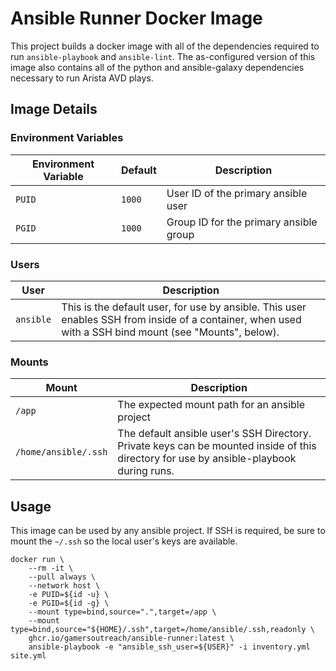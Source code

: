 # Ansible Runner Docker Image

This project builds a docker image with all of the dependencies required to run `ansible-playbook` and `ansible-lint`. The as-configured version of this image also contains all of the python and ansible-galaxy dependencies necessary to run Arista AVD plays.

## Image Details

### Environment Variables

| Environment Variable | Default | Description                            |
| -------------------- | ------- | -------------------------------------- |
| `PUID`               | `1000`  | User ID of the primary ansible user    |
| `PGID`               | `1000`  | Group ID for the primary ansible group |

### Users

| User      | Description                                                                                                                                            |
| --------- | ------------------------------------------------------------------------------------------------------------------------------------------------------ |
| `ansible` | This is the default user, for use by ansible. This user enables SSH from inside of a container, when used with a SSH bind mount (see "Mounts", below). |

### Mounts

| Mount                | Description                                                                                                                             |
| -------------------- | --------------------------------------------------------------------------------------------------------------------------------------- |
| `/app`               | The expected mount path for an ansible project                                                                                          |
| `/home/ansible/.ssh` | The default ansible user's SSH Directory. Private keys can be mounted inside of this directory for use by ansible-playbook during runs. |

## Usage

This image can be used by any ansible project. If SSH is required, be sure to mount the `~/.ssh` so the local user's keys are available.

```shell
docker run \
    --rm -it \
    --pull always \
    --network host \
    -e PUID=${id -u} \
    -e PGID=${id -g} \
    --mount type=bind,source=".",target=/app \
    --mount type=bind,source="${HOME}/.ssh",target=/home/ansible/.ssh,readonly \
    ghcr.io/gamersoutreach/ansible-runner:latest \
    ansible-playbook -e "ansible_ssh_user=${USER}" -i inventory.yml site.yml
```
